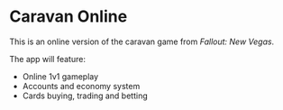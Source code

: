 # Caravan Online

This is an online version of the caravan game from *Fallout: New Vegas*.

The app will feature:
- Online 1v1 gameplay
- Accounts and economy system
- Cards buying, trading and betting
